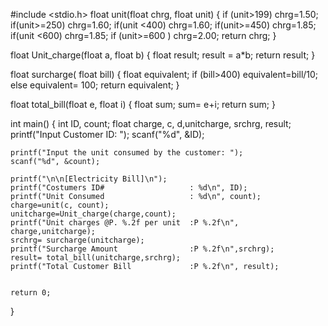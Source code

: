 #include <stdio.h>
float unit(float chrg, float unit)
{
   if (unit>199)
   chrg=1.50;
   if(unit>=250)
   chrg=1.60;
   if(unit <400)
   chrg=1.60;
   if(unit>=450)
   chrg=1.85;
   if(unit <600)
   chrg=1.85;
   if (unit>=600 )
   chrg=2.00;
   return chrg;
}


float Unit_charge(float a, float b)
{
    float result;
    result = a*b;
    return result;
}


float surcharge( float bill)
{
    float equivalent;
    if (bill>400)
    equivalent=bill/10;
    else
    equivalent= 100;
    return equivalent;
}


float total_bill(float e, float i)
{
    float sum;
    sum= e+i;
    return sum;
}


int main()
{
    int ID, count;
    float  charge, c, d,unitcharge, srchrg, result;
    printf("Input Customer ID: ");
    scanf("%d", &ID);
    
    printf("Input the unit consumed by the customer: ");
    scanf("%d", &count);
    
    printf("\n\n[Electricity Bill]\n");
    printf("Costumers ID#                   : %d\n", ID);
    printf("Unit Consumed                   : %d\n", count);
    charge=unit(c, count);
    unitcharge=Unit_charge(charge,count);
    printf("Unit charges @P. %.2f per unit  :P %.2f\n", charge,unitcharge);
    srchrg= surcharge(unitcharge);
    printf("Surcharge Amount                :P %.2f\n",srchrg);
    result= total_bill(unitcharge,srchrg);
    printf("Total Customer Bill             :P %.2f\n", result);
    
    
    return 0;
}

